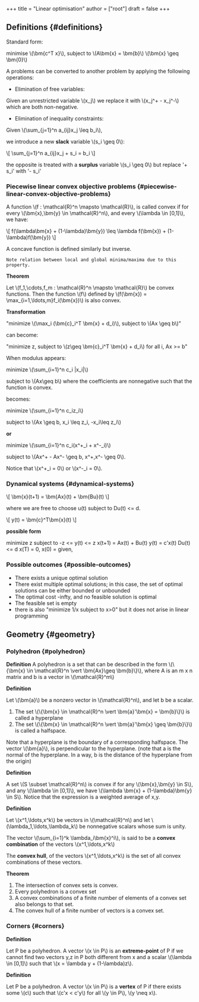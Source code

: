 +++
title = "Linear optimisation"
author = ["root"]
draft = false
+++

## Definitions {#definitions}

Standard form:

minimise \\(\bm{c^T x}\\),
subject to \\(A\bm{x} = \bm{b}\\)
\\(\bm{x} \geq \bm{0}\\)

A problems can be converted to another problem by applying the following operations:

-   Elimination of free variables:

Given an unrestricted variable \\(x\_j\\) we replace it with \\(x\_j^+ - x\_j^-\\) which are both non-negative.

-   Elimination of inequality constraints:

Given \\(\sum\_{j=1}^n a\_{ij}x\_j \leq b\_i\\),

we introduce a new **slack** variable \\(s\_i \geq 0\\):

\\[
\sum\_{j=1}^n a\_{ij}x\_j + s\_i = b\_i
\\]

the opposite is treated with a **surplus** variable \\(s\_i \geq 0\\) but replace '+ s\_i' with '- s\_i'


### Piecewise linear convex objective problems {#piecewise-linear-convex-objective-problems}

A function \\(f : \mathcal{R}^n \mapsto \mathcal{R}\\), is called convex if for every \\(\bm{x},\bm{y} \in \mathcal{R}^n\\), and every \\(\lambda \in [0,1]\\), we have:

\\[
f(\lambda\bm{x} + (1-\lambda)\bm{y}) \leq \lambda f(\bm{x}) + (1-\lambda)f(\bm{y})
\\]

A concave function is defined similarly but inverse.

`Note relation between local and global minima/maxima due to this property.`

**Theorem**

Let \\(f\_1,\cdots,f\_m : \mathcal{R}^n \mapsto \mathcal{R}\\) be convex functions. Then the function \\(f\\) defined by
\\(f(\bm{x}) = \max\_{i=1,\ldots,m}f\_i(\bm{x})\\) is also convex.

**Transformation**

"minimize \\(\max\_i (\bm{c}\_i^T \bm{x} + d\_i)\\), subject to \\(Ax \geq b\\)"

can become:

"minimize z, subject to \\(z\geq \bm{c}\_i^T \bm{x} + d\_i\\) for all i, Ax >= b"

When modulus appears:

minimize \\(\sum\_{i=1}^n c\_i |x\_i|\\)

subject to \\(Ax\geq b\\)
where the coefficients are nonnegative such that the function is convex.

becomes:

minimize \\(\sum\_{i=1}^n c\_iz\_i\\)

subject to \\(Ax \geq b, x\_i \leq z\_i, -x\_i\leq z\_i\\)

**or**

minimize \\(\sum\_{i=1}^n c\_i(x^+\_i + x^-\_i)\\)

subject to \\(Ax^+ - Ax^- \geq b, x^+,x^- \geq 0\\).

Notice that \\(x^+\_i = 0\\) or \\(x^-\_i = 0\\).


### Dynamical systems {#dynamical-systems}

\\[
\bm{x}(t+1) = \bm{Ax}(t) + \bm{Bu}(t)
\\]

where we are free to choose u(t) subject to Du(t) <= d.

\\[
y(t) = \bm{c}^T\bm{x}(t)
\\]

**possible form**

minimize z
subject to -z <= y(t) <=  z
x(t+1) = Ax(t) + Bu(t)
y(t) = c'x(t)
Du(t) <= d
x(T) = 0,
x(0) = given,


### Possible outcomes {#possible-outcomes}

-   There exists a unique optimal solution
-   There exist multiple optimal solutions; in this case, the set of optimal solutions can be either bounded or unbounded
-   The optimal cost -infty, and no feasible solution is optimal
-   The feasible set is empty
-   there is also "minimize 1/x subject to x>0" but it does not arise in linear programming


## Geometry {#geometry}


### Polyhedron {#polyhedron}

**Definition**
A polyhedron is a set that can be described in the form \\(\\{\bm{x} \in \mathcal{R}^n \vert \bm{Ax}\geq \bm{b}\\}\\), where A is an m x n matrix and b is a vector in \\(\mathcal{R}^m\\)

**Definition**

Let \\(\bm{a}\\) be a nonzero vector in \\(\mathcal{R}^n\\), and let b be a scalar.

1.  The set \\(\\{\bm{x} \in \mathcal{R}^n \vert \bm{a}'\bm{x} = \bm{b}\\}\\) is called a hyperplane
2.  The set \\(\\{\bm{x} \in \mathcal{R}^n \vert \bm{a}'\bm{x} \geq \bm{b}\\}\\) is called a halfspace.

Note that a hyperplane is the boundary of a corresponding halfspace. The vector \\(\bm{a}\\), is perpendicular to the hyperplane. (note that a is the normal of the hyperplane. In a way, b is the distance of the hyperplane from the origin)

**Definition**

A set \\(S \subset \mathcal{R}^n\\) is convex if for any \\(\bm{x},\bm{y} \in S\\), and any \\(\lambda \in [0,1]\\), we have \\(\lambda \bm{x} + (1-\lambda)\bm{y} \in S\\). Notice that the expression is a weighted average of x,y.

**Definition**

Let \\(x^1,\ldots,x^k\\) be vectors in \\(\mathcal{R}^n\\) and let \\(\lambda\_1,\ldots,\lambda\_k\\) be nonnegative scalars whose sum is unity.

The vector \\(\sum\_{i=1}^k \lambda\_i\bm{x}^i\\), is said to be a **convex combination** of the vectors \\(x^1,\ldots,x^k\\)

The **convex hull**, of the vectors \\(x^1,\ldots,x^k\\) is the set of all convex combinations of these vectors.

**Theorem**

1.  The intersection of convex sets is convex.
2.  Every polyhedron is a convex set
3.  A convex combinations of a finite number of elements of a convex set also belongs to that set.
4.  The convex hull of a finite number of vectors is a convex set.


### Corners {#corners}

**Definition**

Let P be a polyhedron. A vector \\(x \in P\\) is an **extreme-point** of P if we cannot find two vectors y,z in P both different from x and a scalar \\(\lambda \in [0,1]\\) such that \\(x = \lambda y + (1-\lambda)z\\).

**Definition**

Let P be a polyhedron. A vector \\(x \in P\\) is a **vertex** of P if there exists some \\(c\\) such that \\(c'x < c'y\\) for all \\(y \in P\\), \\(y \neq x\\).